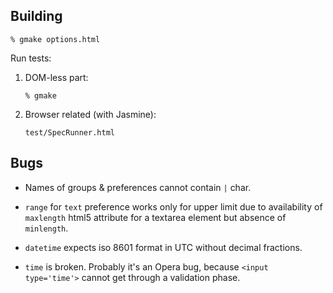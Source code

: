 ## Building

    % gmake options.html

Run tests:

1. DOM-less part:

       % gmake

2. Browser related (with Jasmine):

       test/SpecRunner.html

## Bugs

* Names of groups & preferences cannot contain `|` char.

* `range` for `text` preference works only for upper limit due to
  availability of `maxlength` html5 attribute for a textarea element but
  absence of `minlength`.

* `datetime` expects iso 8601 format in UTC without decimal fractions.

* `time` is broken. Probably it's an Opera bug, because `<input
  type='time'>` cannot get through a validation phase.